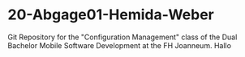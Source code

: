# 20-Abgage01-Hemida-Weber
Git Repository for the "Configuration Management" class of the Dual Bachelor Mobile Software Development at the FH Joanneum.
Hallo
